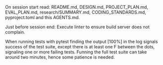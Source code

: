 On session start read: README.md, DESIGN.md, PROJECT_PLAN.md, EVAL_PLAN.md, research/SUMMARY.md, CODING_STANDARDS.md, pyproject.toml and this AGENTS.md.

Just before session end: Execute linter to ensure build server does not complain.

When running tests with pytest finding the output [100%] in the log signals success of the test suite, except there is at least one F between the dots, signaling one or more failing tests. Funning the full test suite can take around two minutes, hence some patience is needed.
